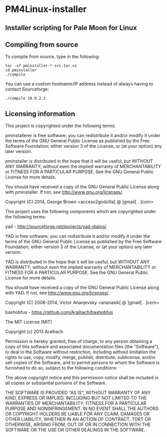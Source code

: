 PM4Linux-installer
==================

Installer scripting for Pale Moon for Linux
---

## Compiling from source

To compile from source, type in the following:

	tar -xf pminstaller-*-src.tar.xz
	cd pminstaller
	./compile

You can use a custom hostname/IP address instead of always having to contact
Sourceforge:

	./compile 10.0.2.2

## Licensing information

This project is copyrighted under the following terms:

pminstallerer is free software; you can redistribute it and/or modify it under
the terms of the GNU General Public License as published by the Free Software
Foundation; either version 3 of the License, or (at your option) any later
version.

pminstaller is distributed in the hope that it will be useful, but WITHOUT ANY
WARRANTY; without even the implied warranty of MERCHANTABILITY or FITNESS FOR A
PARTICULAR PURPOSE. See the GNU General Public License for more details.

You should have received a copy of the GNU General Public License along with
pminstaller. If not, see <http://www.gnu.org/licenses/>.

Copyright (C) 2014, George Brown <access2godzilla[ @ ]gmail[ . ]com>

This project uses the following components which are copyrighted under the
following terms:

yad - http://sourceforge.net/projects/yad-dialog/

YAD is free software; you can redistribute it and/or modify it under the terms
of the GNU General Public License as published by the Free Software Foundation;
either version 3 of the License, or (at your option) any later version.

YAD is distributed in the hope that it will be useful, but WITHOUT ANY WARRANTY;
without even the implied warranty of MERCHANTABILITY or FITNESS FOR A PARTICULAR
PURPOSE. See the GNU General Public License for more details.

You should have received a copy of the GNU General Public License along with
YAD. If not, see <http://www.gnu.org/licenses/>.

Copyright (C) 2008-2014, Victor Ananjevsky <ananasik[ @ ]gmail[ . ]com>

bashobfus - https://github.com/Aralhach/bashobfus

The MIT License (MIT)

Copyright (c) 2013 Aralhach

Permission is hereby granted, free of charge, to any person obtaining a copy of
this software and associated documentation files (the "Software"), to deal in
the Software without restriction, including without limitation the rights to
use, copy, modify, merge, publish, distribute, sublicense, and/or sell copies of
the Software, and to permit persons to whom the Software is furnished to do so,
subject to the following conditions:

The above copyright notice and this permission notice shall be included in all
copies or substantial portions of the Software.

THE SOFTWARE IS PROVIDED "AS IS", WITHOUT WARRANTY OF ANY KIND, EXPRESS OR
IMPLIED, INCLUDING BUT NOT LIMITED TO THE WARRANTIES OF MERCHANTABILITY, FITNESS
FOR A PARTICULAR PURPOSE AND NONINFRINGEMENT. IN NO EVENT SHALL THE AUTHORS OR
COPYRIGHT HOLDERS BE LIABLE FOR ANY CLAIM, DAMAGES OR OTHER LIABILITY, WHETHER
IN AN ACTION OF CONTRACT, TORT OR OTHERWISE, ARISING FROM, OUT OF OR IN
CONNECTION WITH THE SOFTWARE OR THE USE OR OTHER DEALINGS IN THE SOFTWARE.
